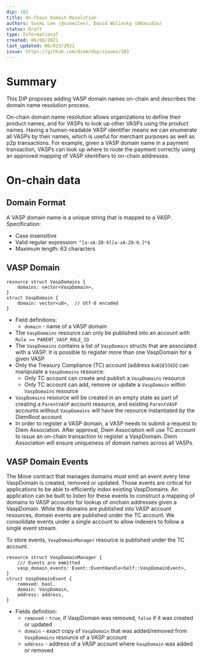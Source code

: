 ```yaml
---
dip: 182
title: On-Chain Domain Resolution
authors: Sunmi Lee (@sunmilee), David Wolinsky (@davidiw)
status: Draft
type: Informational
created: 06/08/2021
last_updated: 06/015/2021
issue: https://github.com/diem/dip/issues/182
---
```


# Summary

This DIP proposes adding VASP domain names on-chain and describes the domain name resolution process.

On-chain domain name resolution allows organizations to define their product names, and for VASPs to look up other VASPs using the product names.
Having a human-readable VASP identifier means we can enumerate all VASPs by their names, which is useful for merchant purposes as well as p2p transactions.
For example, given a VASP domain name in a payment transaction, VASPs can look up where to route the payment correctly using an approved mapping of VASP identifiers to on-chain addresses.

# On-chain data

## Domain Format
A VASP domain name is a unique string that is mapped to a VASP. Specification:
* Case insensitive
* Valid regular expression: `^[a-zA-Z0-9][a-zA-Z0-9.]*$`
* Maximum length: 63 characters

## VASP Domain

```
resource struct VaspDomains {
    domains: vector<VaspDomain>,
}
struct VaspDomain {
    domain: vector<u8>,  // Utf-8 encoded
}
```
* Field definitions:
    * `domain` - name of a VASP domain
* The `VaspDomains` resource can only be published into an account with `Role == PARENT_VASP_ROLE_ID`
* The `VaspDomains` contains a list of `VaspDomain` structs that are associated with a VASP. It is possible to register more than one VaspDomain for a given VASP
* Only the Treasury Compliance (TC) account (address `0xB1E55ED`) can manipulate a `VaspDomains` resource:
    * Only TC account can create and publish a `VaspDomains` resource
    * Only TC account can add, remove or update a `VaspDomain` within `VaspDomains` resource
* `VaspDomains` resource will be created in an empty state as part of creating a `ParentVASP` account resource, and existing `ParentVASP` accounts without `VaspDomains` will have the resource instantiated by the DiemRoot account
* In order to register a VASP domain, a VASP needs to submit a request to Diem Association. After approval, Diem Association will use TC account to issue an on-chain transaction to register a VaspDomain. Diem Association will ensure uniqueness of domain names across all VASPs.

## VASP Domain Events

The Move contract that manages domains must emit an event every time VaspDomain is created, removed or updated. Those events are critical for applications to be able to efficiently index existing VaspDomains.
An application can be built to listen for these events to construct a mapping of domains to VASP accounts for lookup of onchain addresses given a VaspDomain.
While the domains are published into VASP account resources, domain events are published under the TC account. We consolidate events under a single account to allow indexers to follow a single event stream.

To store events, `VaspDomainManager` resource is published under the TC account.

```
resource struct VaspDomainManager {
    /// Events are emmitted 
    vasp_domain_events: Event::EventHandle<Self::VaspDomainEvent>,
}
struct VaspDomainEvent {
    removed: bool,
    domain: VaspDomain,
    address: address,
}
```  

* Fields definition:
    * `removed` - `true`, if VaspDomain was removed, `false` if it was created or updated
    * `domain` - exact copy of `VaspDomain` that was added/removed from `VaspDomains` resource of a VASP account
    * `address` - address of a VASP account where `VaspDomain` was added or removed
